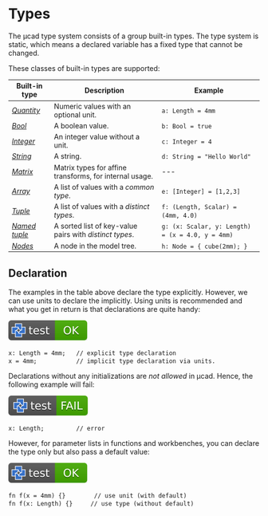 # Types

The µcad type system consists of a group built-in types.
The type system is static, which means a declared variable has a fixed type that cannot be changed.

These classes of built-in types are supported:

| Built-in type                           | Description                                             | Example                                          |
| --------------------------------------- | ------------------------------------------------------- | ------------------------------------------------ |
| [*Quantity*](quantity.md)               | Numeric values with an optional unit.                   | `a: Length = 4mm`                                |
| [*Bool*](primitive_types.md#bool)       | A boolean value.                                        | `b: Bool = true`                                 |
| [*Integer*](primitive_types.md#integer) | An integer value without a unit.                        | `c: Integer = 4`                                 |
| [*String*](primitive_types.md#string)   | A string.                                               | `d: String = "Hello World"`                      |
| [*Matrix*](primitive_types.md#matrix)   | Matrix types for affine transforms, for internal usage. | ---                                              |
| [*Array*](arrays.md)                    | A list of values with a *common type*.                  | `e: [Integer] = [1,2,3]`                         |
| [*Tuple*](tuples.md#tuples)             | A list of values with a *distinct types*.               | `f: (Length, Scalar) = (4mm, 4.0)`               |
| [*Named tuple*](tuples.md#named-tuples) | A sorted list of key-value pairs with *distinct types*. | `g: (x: Scalar, y: Length) = (x = 4.0, y = 4mm)` |
| [*Nodes*](nodes.md)                     | A node in the model tree.                               | `h: Node = { cube(2mm); }`                       |

## Declaration

The examples in the table above declare the type explicitly.
However, we can use units to declare the implicitly.
Using units is recommended and what you get in return is that declarations are quite handy:

[![test](.test/types_def_vs_decl.svg)](.test/types_def_vs_decl.log)

```µcad,types_def_vs_decl
x: Length = 4mm;   // explicit type declaration
x = 4mm;           // implicit type declaration via units.
```

Declarations without any initializations are *not allowed* in µcad.
Hence, the following example will fail:

[![test](.test/types_no_declaration.svg)](.test/types_no_declaration.log)

```µcad,types_no_declaration#fail
x: Length;         // error
```

However, for parameter lists in functions and workbenches, you can declare the type only but also pass a default value:

[![test](.test/types_bundles_functions.svg)](.test/types_bundles_functions.log)

```µcad,types_bundles_functions
fn f(x = 4mm) {}        // use unit (with default)
fn f(x: Length) {}     // use type (without default)
```
